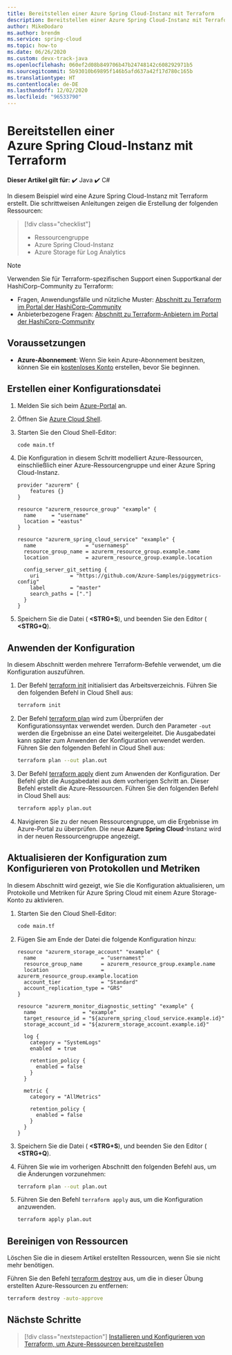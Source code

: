```yaml
---
title: Bereitstellen einer Azure Spring Cloud-Instanz mit Terraform
description: Bereitstellen einer Azure Spring Cloud-Instanz mit Terraform.
author: MikeDodaro
ms.author: brendm
ms.service: spring-cloud
ms.topic: how-to
ms.date: 06/26/2020
ms.custom: devx-track-java
ms.openlocfilehash: 060ef2d08b849706b47b24748142c608292971b5
ms.sourcegitcommit: 5b93010b69895f146b5afd637a42f17d780c165b
ms.translationtype: HT
ms.contentlocale: de-DE
ms.lasthandoff: 12/02/2020
ms.locfileid: "96533790"
---
```

# <a name="provision-an-azure-spring-cloud-instance-with-terraform"></a>Bereitstellen einer Azure Spring Cloud-Instanz mit Terraform

**Dieser Artikel gilt für:** ✔️ Java ✔️ C#

In diesem Beispiel wird eine Azure Spring Cloud-Instanz mit Terraform erstellt. Die schrittweisen Anleitungen zeigen die Erstellung der folgenden Ressourcen:

> [!div class="checklist"]
> * Ressourcengruppe
> * Azure Spring Cloud-Instanz
> * Azure Storage für Log Analytics

> [!NOTE]
> Verwenden Sie für Terraform-spezifischen Support einen Supportkanal der HashiCorp-Community zu Terraform:
>
> * Fragen, Anwendungsfälle und nützliche Muster: [Abschnitt zu Terraform im Portal der HashiCorp-Community](https://discuss.hashicorp.com/c/terraform-core)
> * Anbieterbezogene Fragen: [Abschnitt zu Terraform-Anbietern im Portal der HashiCorp-Community](https://discuss.hashicorp.com/c/terraform-providers)

## <a name="prerequisites"></a>Voraussetzungen

- **Azure-Abonnement**: Wenn Sie kein Azure-Abonnement besitzen, können Sie ein [kostenloses Konto](https://azure.microsoft.com/free/?ref=microsoft.com&utm_source=microsoft.com&utm_medium=docs&utm_campaign=visualstudio) erstellen, bevor Sie beginnen.

## <a name="create-configuration-file"></a>Erstellen einer Konfigurationsdatei

1. Melden Sie sich beim [Azure-Portal](https://go.microsoft.com/fwlink/p/?LinkID=525040) an.

1. Öffnen Sie [Azure Cloud Shell](../app-service/quickstart-java.md#use-azure-cloud-shell).

1. Starten Sie den Cloud Shell-Editor:

    ```bash
    code main.tf
    ```

1. Die Konfiguration in diesem Schritt modelliert Azure-Ressourcen, einschließlich einer Azure-Ressourcengruppe und einer Azure Spring Cloud-Instanz.

    ```hcl
    provider "azurerm" {
        features {}
    }

    resource "azurerm_resource_group" "example" {
      name     = "username"
      location = "eastus"
    }

    resource "azurerm_spring_cloud_service" "example" {
      name                = "usernamesp"
      resource_group_name = azurerm_resource_group.example.name
      location            = azurerm_resource_group.example.location

      config_server_git_setting {
        uri          = "https://github.com/Azure-Samples/piggymetrics-config"
        label        = "master"
        search_paths = ["."]
      }
    }
    ```

1. Speichern Sie die Datei ( **&lt;STRG+S**), und beenden Sie den Editor ( **&lt;STRG+Q**).

## <a name="apply-the-configuration"></a>Anwenden der Konfiguration

In diesem Abschnitt werden mehrere Terraform-Befehle verwendet, um die Konfiguration auszuführen.

1. Der Befehl [terraform init](https://www.terraform.io/docs/commands/init.html) initialisiert das Arbeitsverzeichnis. Führen Sie den folgenden Befehl in Cloud Shell aus:

    ```bash
    terraform init
    ```

1. Der Befehl [terraform plan](https://www.terraform.io/docs/commands/plan.html) wird zum Überprüfen der Konfigurationssyntax verwendet werden. Durch den Parameter `-out` werden die Ergebnisse an eine Datei weitergeleitet. Die Ausgabedatei kann später zum Anwenden der Konfiguration verwendet werden. Führen Sie den folgenden Befehl in Cloud Shell aus:

    ```bash
    terraform plan --out plan.out
    ```

1. Der Befehl [terraform apply](https://www.terraform.io/docs/commands/apply.html) dient zum Anwenden der Konfiguration. Der Befehl gibt die Ausgabedatei aus dem vorherigen Schritt an. Dieser Befehl erstellt die Azure-Ressourcen. Führen Sie den folgenden Befehl in Cloud Shell aus:

    ```bash
    terraform apply plan.out
    ```

1. Navigieren Sie zu der neuen Ressourcengruppe, um die Ergebnisse im Azure-Portal zu überprüfen. Die neue **Azure Spring Cloud**-Instanz wird in der neuen Ressourcengruppe angezeigt.

## <a name="update-configuration-to-config-logs-and-metrics"></a>Aktualisieren der Konfiguration zum Konfigurieren von Protokollen und Metriken

In diesem Abschnitt wird gezeigt, wie Sie die Konfiguration aktualisieren, um Protokolle und Metriken für Azure Spring Cloud mit einem Azure Storage-Konto zu aktivieren.

1. Starten Sie den Cloud Shell-Editor:

    ```bash
    code main.tf
    ```

1. Fügen Sie am Ende der Datei die folgende Konfiguration hinzu:

    ```hcl
    resource "azurerm_storage_account" "example" {
      name                     = "usernamest"
      resource_group_name      = azurerm_resource_group.example.name
      location                 = azurerm_resource_group.example.location
      account_tier             = "Standard"
      account_replication_type = "GRS"
    }

    resource "azurerm_monitor_diagnostic_setting" "example" {
      name               = "example"
      target_resource_id = "${azurerm_spring_cloud_service.example.id}"
      storage_account_id = "${azurerm_storage_account.example.id}"

      log {
        category = "SystemLogs"
        enabled  = true

        retention_policy {
          enabled = false
        }
      }

      metric {
        category = "AllMetrics"

        retention_policy {
          enabled = false
        }
      }
    }
    ```

1. Speichern Sie die Datei ( **&lt;STRG+S**), und beenden Sie den Editor ( **&lt;STRG+Q**).

1. Führen Sie wie im vorherigen Abschnitt den folgenden Befehl aus, um die Änderungen vorzunehmen:

    ```bash
    terraform plan --out plan.out
    ```

1. Führen Sie den Befehl `terraform apply` aus, um die Konfiguration anzuwenden.

    ```bash
    terraform apply plan.out
    ```

## <a name="clean-up-resources"></a>Bereinigen von Ressourcen

Löschen Sie die in diesem Artikel erstellten Ressourcen, wenn Sie sie nicht mehr benötigen.

Führen Sie den Befehl [terraform destroy](https://www.terraform.io/docs/commands/destroy.html) aus, um die in dieser Übung erstellten Azure-Ressourcen zu entfernen:

```bash
terraform destroy -auto-approve
```

## <a name="next-steps"></a>Nächste Schritte

> [!div class="nextstepaction"]
> [Installieren und Konfigurieren von Terraform, um Azure-Ressourcen bereitzustellen](/azure/developer/terraform/getting-started-cloud-shell)